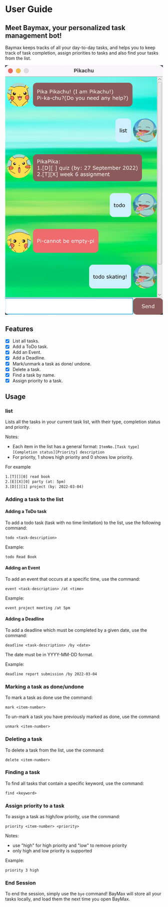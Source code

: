 # User Guide

## Meet Baymax, your personalized task management bot!

Baymax keeps tracks of all your day-to-day tasks, and helps you to keep track of task completion,
assign priorities to tasks and also find your tasks from the list.

![image](Ui.png)

## Features

- [x]  List all tasks.
- [x]  Add a ToDo task.
- [x]  Add an Event.
- [x]  Add a Deadline.
- [x]  Mark/unmark a task as done/ undone.
- [x]  Delete a task.
- [x]  Find a task by name.
- [x]  Assign priority to a task.

## Usage

### list

Lists all the tasks in your current task list, with their type, completion status and priority.

Notes:

- Each item in the list has a general format: `ItemNo.[Task type][Completion status][Priority] description`
- For priority, 1 shows high priority and 0 shows low priority.

For example

```
1.[T][][0] read book
2.[E][X][0] party (at: 5pm)
3.[D][][1] project (by: 2022-03-04)
```

### Adding a task to the list

#### Adding a ToDo task

To add a todo task (task with no time limitation) to the list, use the following command:

```
todo <task-description>
```

Example:

```
todo Read Book
```

#### Adding an Event

To add an event that occurs at a specific time, use the command:

```
event <task-description> /at <time>
```

Example:

```
event project meeting /at 5pm
```

#### Adding a Deadline

To add a deadline which must be completed by a given date, use the command:

```
deadline <task-description> /by <date>
```

The date must be in YYYY-MM-DD format.

Example:

```
deadline report submission /by 2022-03-04
```

### Marking a task as done/undone

To mark a task as done use the command:

```
mark <item-number>
```

To un-mark a task you have previously marked as done, use the command:

```
unmark <item-number>
```

### Deleting a task

To delete a task from the list, use the command:

```
delete <item-number>
```

### Finding a task

To find all tasks that contain a specific keyword, use the command:

```
find <keyword>
```

### Assign priority to a task

To assign a task as high/low priority, use the command:

```
priority <item-number> <priority>
```

Notes:

- use "high" for high priority and "low" to remove priority
- only high and low priority is supported

Example:

```
priority 3 high
```

### End Session

To end the session, simply use the `bye` command! BayMax will store all your tasks locally,
and load them the next time you open BayMax.
